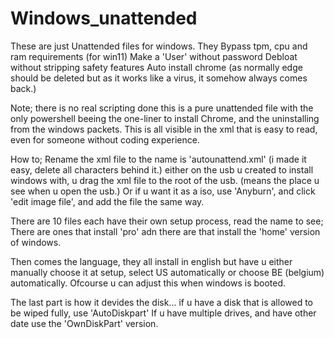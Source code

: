 # Windows_unattended
These are just Unattended files for windows.
They 
Bypass tpm, cpu and ram requirements (for win11)
Make a 'User' without password
Debloat without stripping safety features
Auto install chrome (as normally edge should be deleted but as it works like a virus, it somehow always comes back.)

Note; there is no real scripting done this is a pure unattended file with the only powershell beeing the one-liner to install Chrome, and the uninstalling from the windows packets.
This is all visible in the xml that is easy to read, even for someone without coding experience.

How to;
Rename the xml file to the name is 'autounattend.xml' (i made it easy, delete all characters behind it.)
either on the usb u created to install windows with, u drag the xml file to the root of the usb. (means the place u see when u open the usb.)
Or if u want it as a iso, use 'Anyburn', and click 'edit image file', and add the file the same way.

There are 10 files each have their own setup process, read the name to see;
There are ones that install 'pro' adn there are that install the 'home' version of windows.

Then comes the language, they all install in english but have u either manually choose it at setup, select US automatically or choose BE (belgium) automatically.
Ofcourse u can adjust this when windows is booted.

The last part is how it devides the disk... if u have a disk that is allowed to be wiped fully, use 'AutoDiskpart'
If u have multiple drives, and have other date use the 'OwnDiskPart' version.
